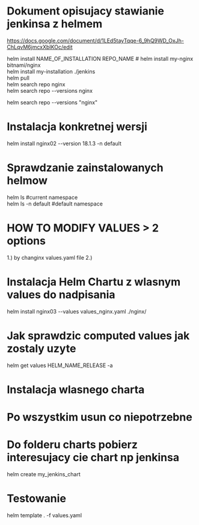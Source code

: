 # Dokument opisujacy stawianie jenkinsa z helmem
https://docs.google.com/document/d/1LEd5tayTqqe-6_9hQ9WD_OxJh-ChLqvM6jmcxXbIKOc/edit

helm install NAME_OF_INSTALLATION REPO_NAME # helm install my-nginx bitnami/nginx  
helm install my-installation ./jenkins  
helm pull  
helm search repo nginx  
helm search repo --versions nginx  

helm search repo --versions "nginx"  

# Instalacja konkretnej wersji
helm install nginx02 --version 18.1.3 -n default  

# Sprawdzanie zainstalowanych helmow
helm ls            #current namespace  
helm ls -n default #default namespace  


# HOW TO MODIFY VALUES > 2 options
1.) by changinx values.yaml file
2.)

# Instalacja Helm Chartu z wlasnym values do nadpisania
helm install nginx03 --values values_nginx.yaml ./nginx/

# Jak sprawdzic computed values jak zostaly uzyte
helm get values HELM_NAME_RELEASE -a

# Instalacja wlasnego charta
# Po wszystkim usun co niepotrzebne
# Do folderu charts pobierz interesujacy cie chart np jenkinsa
helm create my_jenkins_chart


# Testowanie 
helm template . -f values.yaml
